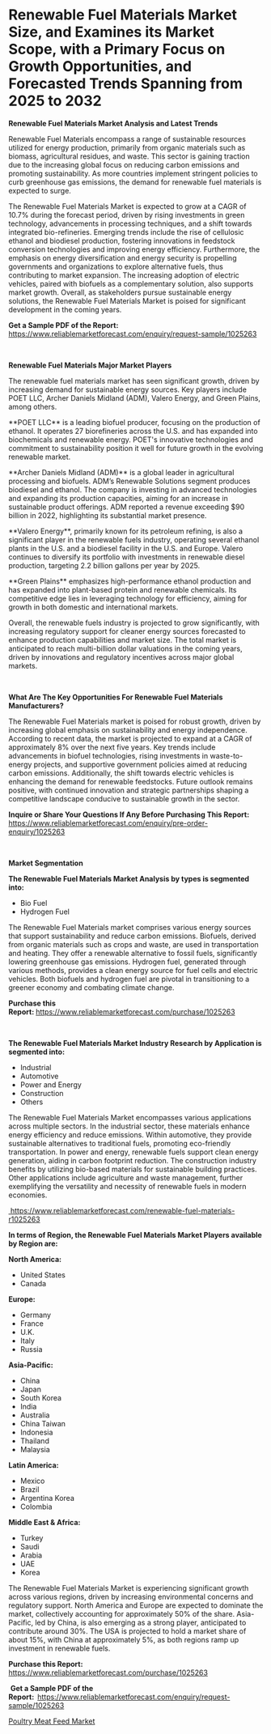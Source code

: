 <p><h1>Renewable Fuel Materials Market Size, and Examines its Market Scope, with a Primary Focus on Growth Opportunities, and Forecasted Trends Spanning from 2025 to 2032</h1></p><p><strong>Renewable Fuel Materials Market Analysis and Latest Trends</strong></p>
<p><p>Renewable Fuel Materials encompass a range of sustainable resources utilized for energy production, primarily from organic materials such as biomass, agricultural residues, and waste. This sector is gaining traction due to the increasing global focus on reducing carbon emissions and promoting sustainability. As more countries implement stringent policies to curb greenhouse gas emissions, the demand for renewable fuel materials is expected to surge.</p><p>The Renewable Fuel Materials Market is expected to grow at a CAGR of 10.7% during the forecast period, driven by rising investments in green technology, advancements in processing techniques, and a shift towards integrated bio-refineries. Emerging trends include the rise of cellulosic ethanol and biodiesel production, fostering innovations in feedstock conversion technologies and improving energy efficiency. Furthermore, the emphasis on energy diversification and energy security is propelling governments and organizations to explore alternative fuels, thus contributing to market expansion. The increasing adoption of electric vehicles, paired with biofuels as a complementary solution, also supports market growth. Overall, as stakeholders pursue sustainable energy solutions, the Renewable Fuel Materials Market is poised for significant development in the coming years.</p></p>
<p><strong>Get a Sample PDF of the Report:&nbsp;</strong> <a href="https://www.reliablemarketforecast.com/enquiry/request-sample/1025263?utm_campaign=2950&utm_medium=2&utm_source=Github&utm_content=ia&utm_term=08032025&utm_id=renewable-fuel-materials">https://www.reliablemarketforecast.com/enquiry/request-sample/1025263</a></p>
<p>&nbsp;</p>
<p><strong>Renewable Fuel Materials Major Market Players</strong></p>
<p><p>The renewable fuel materials market has seen significant growth, driven by increasing demand for sustainable energy sources. Key players include POET LLC, Archer Daniels Midland (ADM), Valero Energy, and Green Plains, among others.</p><p>**POET LLC** is a leading biofuel producer, focusing on the production of ethanol. It operates 27 biorefineries across the U.S. and has expanded into biochemicals and renewable energy. POET's innovative technologies and commitment to sustainability position it well for future growth in the evolving renewable market.</p><p>**Archer Daniels Midland (ADM)** is a global leader in agricultural processing and biofuels. ADM’s Renewable Solutions segment produces biodiesel and ethanol. The company is investing in advanced technologies and expanding its production capacities, aiming for an increase in sustainable product offerings. ADM reported a revenue exceeding $90 billion in 2022, highlighting its substantial market presence.</p><p>**Valero Energy**, primarily known for its petroleum refining, is also a significant player in the renewable fuels industry, operating several ethanol plants in the U.S. and a biodiesel facility in the U.S. and Europe. Valero continues to diversify its portfolio with investments in renewable diesel production, targeting 2.2 billion gallons per year by 2025.</p><p>**Green Plains** emphasizes high-performance ethanol production and has expanded into plant-based protein and renewable chemicals. Its competitive edge lies in leveraging technology for efficiency, aiming for growth in both domestic and international markets.</p><p>Overall, the renewable fuels industry is projected to grow significantly, with increasing regulatory support for cleaner energy sources forecasted to enhance production capabilities and market size. The total market is anticipated to reach multi-billion dollar valuations in the coming years, driven by innovations and regulatory incentives across major global markets.</p></p>
<p>&nbsp;</p>
<p><strong>What Are The Key Opportunities For Renewable Fuel Materials Manufacturers?</strong></p>
<p><p>The Renewable Fuel Materials market is poised for robust growth, driven by increasing global emphasis on sustainability and energy independence. According to recent data, the market is projected to expand at a CAGR of approximately 8% over the next five years. Key trends include advancements in biofuel technologies, rising investments in waste-to-energy projects, and supportive government policies aimed at reducing carbon emissions. Additionally, the shift towards electric vehicles is enhancing the demand for renewable feedstocks. Future outlook remains positive, with continued innovation and strategic partnerships shaping a competitive landscape conducive to sustainable growth in the sector.</p></p>
<p><strong>Inquire or Share Your Questions If Any Before Purchasing This Report:</strong> <a href="https://www.reliablemarketforecast.com/enquiry/pre-order-enquiry/1025263?utm_campaign=2950&utm_medium=2&utm_source=Github&utm_content=ia&utm_term=08032025&utm_id=renewable-fuel-materials">https://www.reliablemarketforecast.com/enquiry/pre-order-enquiry/1025263</a></p>
<p>&nbsp;</p>
<p><strong>Market Segmentation</strong></p>
<p><strong>The Renewable Fuel Materials Market Analysis by types is segmented into:</strong></p>
<p><ul><li>Bio Fuel</li><li>Hydrogen Fuel</li></ul></p>
<p><p>The Renewable Fuel Materials market comprises various energy sources that support sustainability and reduce carbon emissions. Biofuels, derived from organic materials such as crops and waste, are used in transportation and heating. They offer a renewable alternative to fossil fuels, significantly lowering greenhouse gas emissions. Hydrogen fuel, generated through various methods, provides a clean energy source for fuel cells and electric vehicles. Both biofuels and hydrogen fuel are pivotal in transitioning to a greener economy and combating climate change.</p></p>
<p><strong>Purchase this Report:&nbsp;</strong><a href="https://www.reliablemarketforecast.com/purchase/1025263?utm_campaign=2950&utm_medium=2&utm_source=Github&utm_content=ia&utm_term=08032025&utm_id=renewable-fuel-materials">https://www.reliablemarketforecast.com/purchase/1025263</a></p>
<p>&nbsp;</p>
<p><strong>The Renewable Fuel Materials Market Industry Research by Application is segmented into:</strong></p>
<p><ul><li>Industrial</li><li>Automotive</li><li>Power and Energy</li><li>Construction</li><li>Others</li></ul></p>
<p><p>The Renewable Fuel Materials Market encompasses various applications across multiple sectors. In the industrial sector, these materials enhance energy efficiency and reduce emissions. Within automotive, they provide sustainable alternatives to traditional fuels, promoting eco-friendly transportation. In power and energy, renewable fuels support clean energy generation, aiding in carbon footprint reduction. The construction industry benefits by utilizing bio-based materials for sustainable building practices. Other applications include agriculture and waste management, further exemplifying the versatility and necessity of renewable fuels in modern economies.</p></p>
<p><a href="https://www.reliablemarketforecast.com/renewable-fuel-materials-r1025263?utm_campaign=2950&utm_medium=2&utm_source=Github&utm_content=ia&utm_term=08032025&utm_id=renewable-fuel-materials">&nbsp;https://www.reliablemarketforecast.com/renewable-fuel-materials-r1025263</a></p>
<p><strong>In terms of Region, the Renewable Fuel Materials Market Players available by Region are:</strong></p>
<p>
    <p> <strong> North America: </strong>
        <ul>
            <li>United States</li>
            <li>Canada</li>
        </ul>
        </p> 
    <p> <strong> Europe: </strong>
        <ul>
            <li>Germany</li>
            <li>France</li>
            <li>U.K.</li>
            <li>Italy</li>
            <li>Russia</li>
        </ul>
        </p> 
    <p> <strong> Asia-Pacific: </strong>
        <ul>
            <li>China</li>
            <li>Japan</li>
            <li>South Korea</li>
            <li>India</li>
            <li>Australia</li>
            <li>China Taiwan</li>
            <li>Indonesia</li>
            <li>Thailand</li>
            <li>Malaysia</li>
        </ul>
        </p> 
    <p> <strong> Latin America: </strong>
        <ul>
            <li>Mexico</li>
            <li>Brazil</li>
            <li>Argentina Korea</li>
            <li>Colombia</li>
        </ul>
        </p> 
    <p> <strong> Middle East & Africa: </strong>
        <ul>
            <li>Turkey</li>
            <li>Saudi</li>
            <li>Arabia</li>
            <li>UAE</li>
            <li>Korea</li>
        </ul>
    </p>
    </p>
<p><p>The Renewable Fuel Materials Market is experiencing significant growth across various regions, driven by increasing environmental concerns and regulatory support. North America and Europe are expected to dominate the market, collectively accounting for approximately 50% of the share. Asia-Pacific, led by China, is also emerging as a strong player, anticipated to contribute around 30%. The USA is projected to hold a market share of about 15%, with China at approximately 5%, as both regions ramp up investment in renewable fuels.</p></p>
<p><strong>Purchase this Report: </strong><a href="https://www.reliablemarketforecast.com/purchase/1025263?utm_campaign=2950&utm_medium=2&utm_source=Github&utm_content=ia&utm_term=08032025&utm_id=renewable-fuel-materials">https://www.reliablemarketforecast.com/purchase/1025263</a></p>
<p>&nbsp;<strong>Get a Sample PDF of the Report:&nbsp;&nbsp;</strong><a href="https://www.reliablemarketforecast.com/enquiry/request-sample/1025263?utm_campaign=2950&utm_medium=2&utm_source=Github&utm_content=ia&utm_term=08032025&utm_id=renewable-fuel-materials">https://www.reliablemarketforecast.com/enquiry/request-sample/1025263</a></p>
<p><strong></strong></p>
<p><p><a href="https://github.com/vilehoaguy/Market-Research-Report-List-1/blob/main/poultry-meat-feed-market.md?utm_campaign=2950&utm_medium=2&utm_source=Github&utm_content=ia&utm_term=08032025&utm_id=renewable-fuel-materials">Poultry Meat Feed Market</a></p></p>